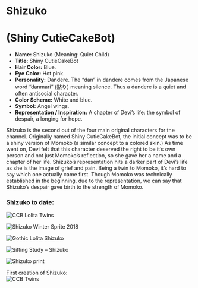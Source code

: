 # Shizuko
# (Shiny CutieCakeBot)

* **Name:** Shizuko (Meaning: Quiet Child)
* **Title:** Shiny CutieCakeBot
* **Hair Color:** Blue.
* **Eye Color:** Hot pink.
* **Personality:** Dandere. The “dan” in dandere comes from the Japanese word
  “danmari” (黙り) meaning silence. Thus a dandere is a quiet and often
  antisocial character.
* **Color Scheme:** White and blue.
* **Symbol:** Angel wings.
* **Representation / Inspiration:** A chapter of Devi’s life: the symbol of
  despair, a longing for hope.

Shizuko is the second out of the four main original characters for the channel.
Originally named Shiny CutieCakeBot, the initial concept was to be a shiny
version of Momoko (a similar concept to a colored skin.) As time went on, Devi
felt that this character deserved the right to be it’s own person and not just
Momoko’s reflection, so she gave her a name and a chapter of her life. Shizuko’s
representation hits a darker part of Devi’s life as she is the image of grief
and pain. Being a twin to Momoko, it’s hard to say which one actually came
first. Though Momoko was technically established in the beginning, due to the
representation, we can say that Shizuko’s despair gave birth to the strength of
Momoko.

### Shizuko to date:

![CCB Lolita Twins](img/ccb_lolita_twins_2018.png)

![Shizuko Winter Sprite 2018](img/ShizukoWinterSprite2018.png)

![Gothic Lolita Shizuko](img/shizuko_gothiclolita.png)

![Sitting Study ­– Shizuko](img/shizuko_sitting.png)

![Shizuko print](img/shizuko_print.png)

First creation of Shizuko:<br>
![CCB Twins](img/ccb_twins.png)
